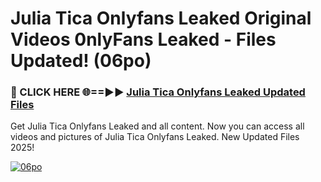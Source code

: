 # Julia Tica Onlyfans Leaked Original Videos 0nlyFans Leaked - Files Updated! (06po)

<h3>🔴 CLICK HERE 🌐==►► <a href="https://tinyurl.com/brd5kh86" rel="nofollow">Julia Tica Onlyfans Leaked Updated Files</a></h3>

Get Julia Tica Onlyfans Leaked and all content. Now you can access all videos and pictures of Julia Tica Onlyfans Leaked. New Updated Files 2025!

[![06po](https://i.imgur.com/K7sEzmb.gif)](https://tinyurl.com/brd5kh86)
